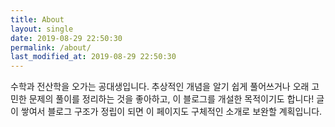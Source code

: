 ```yaml
---
title: About
layout: single
date: 2019-08-29 22:50:30
permalink: /about/
last_modified_at: 2019-08-29 22:50:30
---
```


수학과 전산학을 오가는 공대생입니다. 추상적인 개념을 알기 쉽게 풀어쓰거나 오래 고민한 문제의 풀이를 정리하는 것을 좋아하고, 이 블로그를 개설한 목적이기도 합니다! 글이 쌓여서 블로그 구조가 정립이 되면 이 페이지도 구체적인 소개로 보완할 계획입니다.